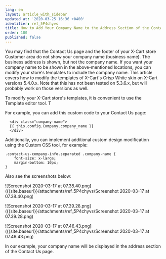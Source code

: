 ```yaml
---
lang: en
layout: article_with_sidebar
updated_at: '2020-03-25 16:36 +0400'
identifier: ref_5P4chyvs
title: How to Add Your Company Name to the Address Section of the Contact Us Page
order: 100
published: false
---
```

You may find that the Contact Us page and the footer of your X-Cart store Customer area do not show your company name (business name). The business address is shown, but not the company name. If you want your company name to be shown in the above-mentioned locations, you can modify your store's templates to include the company name. This article covers how to modify the templates of X-Cart's Crisp White skin on X-Cart versions 5.4.0.x. Note that this has not been tested on 5.3.6.x, but will probably work on those versions as well.

To modify your X-Cart store's templates, it is convenient to use the Template editor tool. T

For example, you can add this custom code to your Contact Us page:
```
  <div class="company-name">
  {{ this.config.Company.company_name }}
  </div>
```
Additionally, you can implement additional custom design modification using the Custom CSS tool, for example:
```
.contact-us-company-info.separated .company-name {
    font-size: x-large;
    margin-bottom: 10px;
}
```
Also see the screenshots below:

![Screenshot 2020-03-17 at 07.38.40.png]({{site.baseurl}}/attachments/ref_5P4chyvs/Screenshot 2020-03-17 at 07.38.40.png)

![Screenshot 2020-03-17 at 07.39.28.png]({{site.baseurl}}/attachments/ref_5P4chyvs/Screenshot 2020-03-17 at 07.39.28.png)

![Screenshot 2020-03-17 at 07.46.43.png]({{site.baseurl}}/attachments/ref_5P4chyvs/Screenshot 2020-03-17 at 07.46.43.png)

In our example, your company name will be displayed in the address section of the Contact Us page.
